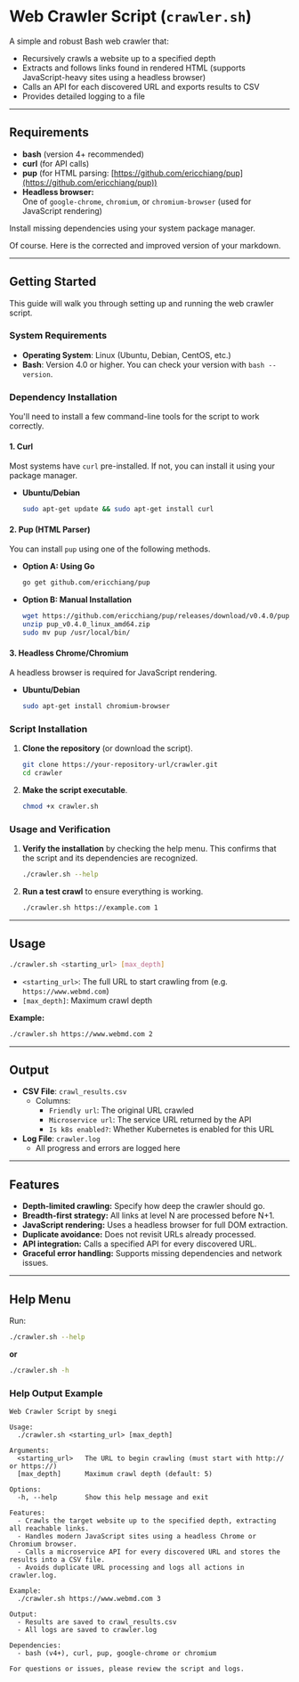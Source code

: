 # Web Crawler Script (`crawler.sh`)

A simple and robust Bash web crawler that:
- Recursively crawls a website up to a specified depth
- Extracts and follows links found in rendered HTML (supports JavaScript-heavy sites using a headless browser)
- Calls an API for each discovered URL and exports results to CSV
- Provides detailed logging to a file

---

## Requirements

- **bash** (version 4+ recommended)
- **curl** (for API calls)
- **pup** (for HTML parsing: [https://github.com/ericchiang/pup](https://github.com/ericchiang/pup))
- **Headless browser:**  
  One of `google-chrome`, `chromium`, or `chromium-browser` (used for JavaScript rendering)

Install missing dependencies using your system package manager.

Of course. Here is the corrected and improved version of your markdown.

-----

## Getting Started

This guide will walk you through setting up and running the web crawler script.

### System Requirements

  * **Operating System**: Linux (Ubuntu, Debian, CentOS, etc.)
  * **Bash**: Version 4.0 or higher. You can check your version with `bash --version`.

### Dependency Installation

You'll need to install a few command-line tools for the script to work correctly.

#### 1\. Curl

Most systems have `curl` pre-installed. If not, you can install it using your package manager.

  * **Ubuntu/Debian**
    ```bash
    sudo apt-get update && sudo apt-get install curl
    ```

#### 2\. Pup (HTML Parser)

You can install `pup` using one of the following methods.

  * **Option A: Using Go**

    ```bash
    go get github.com/ericchiang/pup
    ```

  * **Option B: Manual Installation**

    ```bash
    wget https://github.com/ericchiang/pup/releases/download/v0.4.0/pup_v0.4.0_linux_amd64.zip
    unzip pup_v0.4.0_linux_amd64.zip
    sudo mv pup /usr/local/bin/
    ```

#### 3\. Headless Chrome/Chromium

A headless browser is required for JavaScript rendering.

  * **Ubuntu/Debian**
    ```bash
    sudo apt-get install chromium-browser
    ```

### Script Installation

1.  **Clone the repository** (or download the script).

    ```bash
    git clone https://your-repository-url/crawler.git
    cd crawler
    ```

2.  **Make the script executable**.

    ```bash
    chmod +x crawler.sh
    ```
    
### Usage and Verification

1.  **Verify the installation** by checking the help menu. This confirms that the script and its dependencies are recognized.

    ```bash
    ./crawler.sh --help
    ```

2.  **Run a test crawl** to ensure everything is working.

    ```bash
    ./crawler.sh https://example.com 1
    ```
---

## Usage

```bash
./crawler.sh <starting_url> [max_depth]
```

- `<starting_url>`: The full URL to start crawling from (e.g. `https://www.webmd.com`)
- `[max_depth]`: Maximum crawl depth

**Example:**
```bash
./crawler.sh https://www.webmd.com 2
```

---

## Output

- **CSV File**: `crawl_results.csv`
  - Columns:
    - `Friendly url`: The original URL crawled
    - `Microservice url`: The service URL returned by the API
    - `Is k8s enabled?`: Whether Kubernetes is enabled for this URL
- **Log File**: `crawler.log`
  - All progress and errors are logged here

---

## Features

- **Depth-limited crawling:** Specify how deep the crawler should go.
- **Breadth-first strategy:** All links at level N are processed before N+1.
- **JavaScript rendering:** Uses a headless browser for full DOM extraction.
- **Duplicate avoidance:** Does not revisit URLs already processed.
- **API integration:** Calls a specified API for every discovered URL.
- **Graceful error handling:** Supports missing dependencies and network issues.

---

## Help Menu

Run:
```bash
./crawler.sh --help
```

**or**

```bash
./crawler.sh -h
```

### Help Output Example

```
Web Crawler Script by snegi

Usage:
  ./crawler.sh <starting_url> [max_depth]

Arguments:
  <starting_url>   The URL to begin crawling (must start with http:// or https://)
  [max_depth]      Maximum crawl depth (default: 5)

Options:
  -h, --help       Show this help message and exit

Features:
  - Crawls the target website up to the specified depth, extracting all reachable links.
  - Handles modern JavaScript sites using a headless Chrome or Chromium browser.
  - Calls a microservice API for every discovered URL and stores the results into a CSV file.
  - Avoids duplicate URL processing and logs all actions in crawler.log.

Example:
  ./crawler.sh https://www.webmd.com 3

Output:
  - Results are saved to crawl_results.csv
  - All logs are saved to crawler.log

Dependencies:
  - bash (v4+), curl, pup, google-chrome or chromium

For questions or issues, please review the script and logs.
```